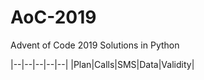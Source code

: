 # AoC-2019
Advent of Code 2019 Solutions in Python

|--|--|--|--|--|
|Plan|Calls|SMS|Data|Validity|

